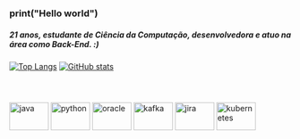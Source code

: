 ### print("Hello world")
##### 21 anos, estudante de Ciência da Computação, desenvolvedora e atuo na área como Back-End. :)

[![Top Langs](https://github-readme-stats.vercel.app/api/top-langs/?username=yasmincsouza&langs_count=8&layout=donut&theme=tokyonight&hide_title=true)](https://github.com/anuraghazra/github-readme-stats)
[![GitHub stats](https://github-readme-stats.vercel.app/api?username=yasmincsouza&theme=tokyonight&hide_title=false&line_height=35&hide=stars,contribs&show_icons=true&&count_private=true)](https://github.com/anuraghazra/github-readme-stats)
#
<div style="display: inline_block"><br>
  <img align="center" alt="java" height="50" width="70" src="https://cdn.jsdelivr.net/gh/devicons/devicon/icons/java/java-original.svg">      
  <img align="center" alt="python" height="50" width="70" src="https://cdn.jsdelivr.net/gh/devicons/devicon/icons/python/python-original.svg"> 
  <img align="center" alt="oracle" height="50" width="70" src="https://cdn.jsdelivr.net/gh/devicons/devicon/icons/oracle/oracle-original.svg">
  <img align="center" alt="kafka" height="50" width="70" src="https://cdn.jsdelivr.net/gh/devicons/devicon/icons/apachekafka/apachekafka-original-wordmark.svg">
  <img align="center" alt="jira" height="50" width="70" src="https://cdn.jsdelivr.net/gh/devicons/devicon/icons/jira/jira-original.svg">
  <img align="center" alt="kubernetes" height="50" width="70" src="https://cdn.jsdelivr.net/gh/devicons/devicon/icons/kubernetes/kubernetes-plain.svg">
</div>
